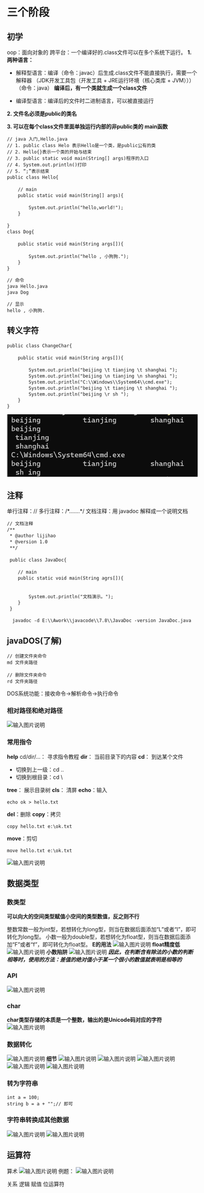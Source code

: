 # 三个阶段
## 初学
oop：面向对象的
跨平台：一个编译好的.class文件可以在多个系统下运行。
**1. 两种语言：**
- 解释型语言：编译（命令：javac）后生成.class文件不能直接执行，需要一个解释器
（JDK开发工具包（开发工具 + JRE运行环境（核心类库 + JVM）））（命令：java）
**编译后，有一个类就生成一个class文件**

- 编译型语言：编译后的文件时二进制语言，可以被直接运行

**2. 文件名必须是public的类名**

**3. 可以在每个class文件里面单独运行内部的非public类的 main函数**
```
// java 入门,Hello.java
// 1. public class Helo 表示Hello是一个类，是public公有的类
// 2. Hello{}表示一个类的开始与结束
// 3. public static void main(String[] args)程序的入口
// 4. System.out.println()打印
// 5. “;”表示结束
public class Hello{

	// main
	public static void main(String[] args){

		System.out.println("hello,world!");
	}

}
class Dog{

	public static void main(String args[]){

		System.out.println("hello , 小狗狗.");
	}
}
```
```
// 命令
java Hello.java
java Dog
```
```
// 显示
hello , 小狗狗.
```

## 转义字符
```
public class ChangeChar{

	public static void main(String args[]){

		System.out.println("beijing \t tianjing \t shanghai ");
		System.out.println("beijing \n tianjing \n shanghai ");
		System.out.println("C:\\Windows\\System64\\cmd.exe");
		System.out.println("beijing \t tianjing \t shanghai ");
		System.out.println("beijing \r sh ");
	}
}
```
![输入图片说明](/imgs/2024-07-08/Zp9IEgXZuOQpVQLH.png)
## 注释
单行注释：//
多行注释：/\*.......*/
文档注释：用 javadoc 解释成一个说明文档
```
// 文档注释
/**
 * @author lijihao
 * @version 1.0
 **/

 public class JavaDoc{

 	// main
 	public static void main(String agrs[]){


 		System.out.println("文档演示。");
 	}
 }
```
```  javadoc -d E:\\Awork\\javacode\\7.8\\JavaDoc -version JavaDoc.java```
## javaDOS(了解)
```
// 创建文件夹命令
md 文件夹路径

// 删除文件夹命令
rd 文件夹路径
```
DOS系统功能：接收命令->解析命令->执行命令
### 相对路径和绝对路径
![输入图片说明](/imgs/2024-07-08/JKYgKQnAFI5XGJ6n.png)
### 常用指令
**help** cd/dir/...：
寻求指令教程
**dir**：
当前目录下的内容
**cd**：
到达某个文件
- 切换到上一级：cd ..
- 切换到根目录：cd \

**tree**：
展示目录树
**cls**：
清屏
**echo**：输入
```
echo ok > hello.txt
```
**del**：删除
**copy**：拷贝
```
copy hello.txt e:\ok.txt
```
**move**：剪切
```
move hello.txt e:\ok.txt
```
![输入图片说明](/imgs/2024-07-08/Dk0tDIRQuNSo0kw8.png)

## 数据类型
### 数类型
**可以向大的空间类型赋值小空间的类型数值，反之则不行**

整数常数一般为int型，若想转化为long型，则当在数据后面添加“L”或者“l”，即可转化为long型。
小数一般为double型，若想转化为float型，则当在数据后面添加“F”或者“f”，即可转化为float型。
**E的用法**
![输入图片说明](/imgs/2024-07-08/xjON96JFEZtP3R4x.png)
**float精度低**
![输入图片说明](/imgs/2024-07-08/f6smhZofOWqYdyHa.png)
**小数陷阱** 
![输入图片说明](/imgs/2024-07-08/XISMu4RwimBRg8ib.png)
***因此，在判断含有除法的小数的判断相等时，使用的方法：差值的绝对值小于某一个很小的数值就表明是相等的***

### API
![输入图片说明](/imgs/2024-07-08/r1t1KLTJNgMP8pEi.png)
### char
**char类型存储的本质是一个整数，输出的是Unicode码对应的字符**
![输入图片说明](/imgs/2024-07-08/z8quV3I6nqbRdnEd.png)
### 数据转化
![输入图片说明](/imgs/2024-07-08/vjRwdoMyMvE48tzh.png)
**细节**
![输入图片说明](/imgs/2024-07-08/Ss1LAwHxXR6LwFqh.png)
![输入图片说明](/imgs/2024-07-08/aWZoNAZocqDapLWh.png)
![输入图片说明](/imgs/2024-07-08/DgRpRdkglJBJWRYR.png)
![输入图片说明](/imgs/2024-07-08/kJKc3WaVipo9AAUj.png)
![输入图片说明](/imgs/2024-07-08/jSwAN9dTNGUEgNC0.png)
### 转为字符串
```
int a = 100;
string b = a + "";// 即可
```
### 字符串转换成其他数据
![输入图片说明](/imgs/2024-07-08/qnOaBG3uhrm6ipF8.png)
![输入图片说明](/imgs/2024-07-08/5kyKl3LH13srvVAM.png)
## 运算符
算术
![输入图片说明](/imgs/2024-07-09/kNZlPFhNFRwkpEPK.png)
例题：
![输入图片说明](/imgs/2024-07-09/jHtu31RPgviar5ic.png)

关系
逻辑
赋值
位运算符

<!--stackedit_data:
eyJoaXN0b3J5IjpbNDcwMDcxNzE0LDE0MzMwOTY4NDksMTk4MT
YxMTA4NSwtMTkzOTUyMjc3MiwyMDk2NjMwMjYxLC0yMTAyNzU1
MzgyLDk2MDEzMjUzMywzNTkzODIwNTQsOTA1NzAzNjIsLTEyMj
UzODE4OTMsNjE0NzYxNjExLC02MDgzMzg1NDQsLTIxNDYzODM2
ODAsLTE1MDAyMDQyNDYsMTg4Njc5NDM4MywxMzEwMjkwMzQzLC
0xNDM2NjI3NTcxLC0xODA0ODI1MDQ0LC0yMTI5NTA3MjcyLDEz
MzA0MTE0MThdfQ==
-->